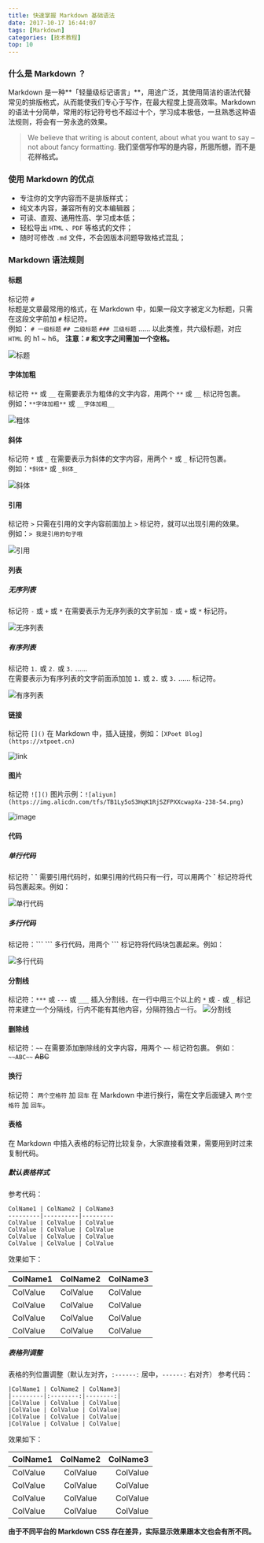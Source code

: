 ```yaml
---
title: 快速掌握 Markdown 基础语法
date: 2017-10-17 16:44:07
tags: [Markdown]
categories: [技术教程]
top: 10
---
```

### 什么是 Markdown ？
Markdown 是一种**「轻量级标记语言」**，用途广泛，其使用简洁的语法代替常见的排版格式，从而能使我们专心于写作，在最大程度上提高效率。Markdown 的语法十分简单，常用的标记符号也不超过十个，学习成本极低，一旦熟悉这种语法规则，将会有一劳永逸的效果。  

> We believe that writing is about content, about what you want to say – not about fancy formatting.
**我们坚信写作写的是内容，所思所想，而不是花样格式。**

### 使用 Markdown 的优点
 * 专注你的文字内容而不是排版样式；
 * 纯文本内容，兼容所有的文本编辑器；
 * 可读、直观、通用性高、学习成本低；  
 * 轻松导出 `HTML` 、`PDF` 等格式的文件；  
 * 随时可修改 `.md` 文件，不会因版本问题导致格式混乱；

### Markdown 语法规则

#### 标题 
标记符 `#`  
标题是文章最常用的格式，在 Markdown 中，如果一段文字被定义为标题，只需在这段文字前加 `#` 标记符。  
例如：
`# 一级标题`
`## 二级标题`
`### 三级标题`
......
以此类推，共六级标题，对应 `HTML` 的 h1 ~ h6。
**注意：`#` 和文字之间需加一个空格。**

![标题](https://user-images.githubusercontent.com/24516169/81159079-32133f80-8fbb-11ea-8e41-62332c25e52e.png) 

#### 字体加粗 
标记符 `**` 或 `__`
在需要表示为粗体的文字内容，用两个 `**` 或 `__` 标记符包裹。  
例如：`**字体加粗**` 或 `__字体加粗__`

![粗体](https://user-images.githubusercontent.com/24516169/81159428-87e7e780-8fbb-11ea-842d-48ad7756177f.png) 

#### 斜体
标记符 `*` 或 `_`
在需要表示为斜体的文字内容，用两个 `*` 或 `_` 标记符包裹。  
例如：`*斜体*` 或 `_斜体_`

![斜体](https://user-images.githubusercontent.com/24516169/81159675-cc738300-8fbb-11ea-8393-d2209a5f69a0.png) 

#### 引用
标记符 `>`
只需在引用的文字内容前面加上 `>` 标记符，就可以出现引用的效果。  
例如：`> 我是引用的句子哦`

![引用](https://user-images.githubusercontent.com/24516169/81160045-32f8a100-8fbc-11ea-8e51-87633bf50d0c.png)

#### 列表
##### 无序列表
标记符 `-` 或 `+` 或 `*`
在需要表示为无序列表的文字前加 `-` 或 `+` 或 `*` 标记符。

![无序列表](https://user-images.githubusercontent.com/24516169/81160433-a1d5fa00-8fbc-11ea-9330-60bf9857a244.png)


##### 有序列表 
标记符 `1.` 或 `2.` 或 `3.` ......  
在需要表示为有序列表的文字前面添加加 `1.` 或 `2.` 或 `3.` ...... 标记符。

![有序列表](https://user-images.githubusercontent.com/24516169/81160871-3cced400-8fbd-11ea-8240-c37b27ee6007.png)  

#### 链接
标记符 `[]()` 
在 Markdown 中，插入链接，例如：`[XPoet Blog](https://xtpoet.cn)`

![link](https://user-images.githubusercontent.com/24516169/81161086-9800c680-8fbd-11ea-9790-14374e010461.png)

#### 图片
标记符 `![]()`
图片示例：`![aliyun](https://img.alicdn.com/tfs/TB1Ly5oS3HqK1RjSZFPXXcwapXa-238-54.png)`

![image](https://user-images.githubusercontent.com/24516169/81164608-35122e00-8fc3-11ea-8840-b98ff54d6758.png)

#### 代码
##### 单行代码
标记符 **\`  \`**
需要引用代码时，如果引用的代码只有一行，可以用两个 **\`** 标记符将代码包裹起来。例如：

![单行代码](https://user-images.githubusercontent.com/24516169/81164997-cd101780-8fc3-11ea-86dc-e025a4e99b90.png)

##### 多行代码
标记符：**\`\`\`  \`\`\`**
多行代码，用两个 **\`\`\`** 标记符将代码块包裹起来。例如：

![多行代码](https://user-images.githubusercontent.com/24516169/81165249-43147e80-8fc4-11ea-88a7-6c3e752326f0.png)

#### 分割线
标记符：`***` 或 `---` 或 `___`
插入分割线，在一行中用三个以上的 `*` 或 `-` 或 `_` 标记符来建立一个分隔线，行内不能有其他内容，分隔符独占一行。
![分割线](https://user-images.githubusercontent.com/24516169/81165548-b7e7b880-8fc4-11ea-8b12-db002969a670.png)

#### 删除线
标记符：`~~` 
在需要添加删除线的文字内容，用两个 `~~` 标记符包裹。
例如：`~~ABC~~` ~~ABC~~

#### 换行
标记符： `两个空格符` 加 `回车`
在 Markdown 中进行换行，需在文字后面键入 `两个空格符` 加 `回车`。


#### 表格
在 Markdown 中插入表格的标记符比较复杂，大家直接看效果，需要用到时过来复制代码。

##### 默认表格样式
参考代码：
```
ColName1 | ColName2 | ColName3
---------|----------|---------
ColValue | ColValue | ColValue
ColValue | ColValue | ColValue
ColValue | ColValue | ColValue
ColValue | ColValue | ColValue
```

效果如下：

ColName1 | ColName2 | ColName3
---------|----------|---------
ColValue | ColValue | ColValue
ColValue | ColValue | ColValue
ColValue | ColValue | ColValue
ColValue | ColValue | ColValue

##### 表格列调整
表格的列位置调整（默认左对齐，`:------:` 居中，`------:` 右对齐）
参考代码：
```
|ColName1 | ColName2 | ColName3|
|---------|:--------:|--------:|
|ColValue | ColValue | ColValue|
|ColValue | ColValue | ColValue|
|ColValue | ColValue | ColValue|
|ColValue | ColValue | ColValue|
```

效果如下：

|ColName1 | ColName2 | ColName3|
|---------|:--------:|--------:|
|ColValue | ColValue | ColValue|
|ColValue | ColValue | ColValue|
|ColValue | ColValue | ColValue|
|ColValue | ColValue | ColValue|

**由于不同平台的 Markdown CSS 存在差异，实际显示效果跟本文也会有所不同。**
